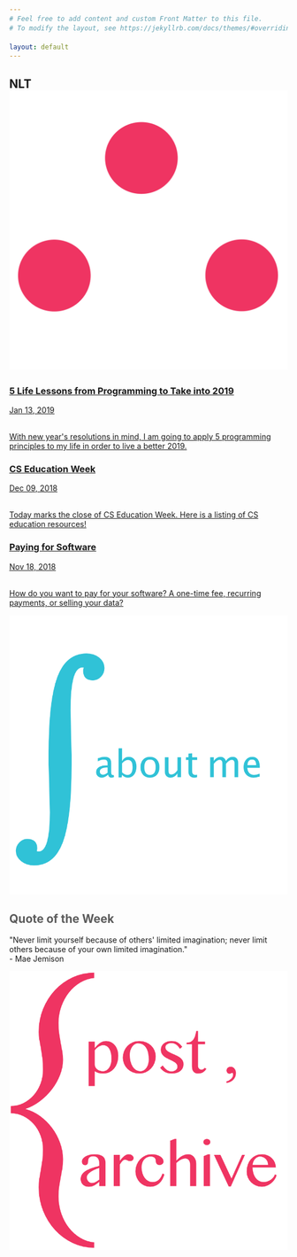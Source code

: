 ```yaml
---
# Feel free to add content and custom Front Matter to this file.
# To modify the layout, see https://jekyllrb.com/docs/themes/#overriding-theme-defaults

layout: default
---
```

<div class="header">
 <!-- <h2>Little Theorems</h2> -->
 <h2>NLT<span><img class="img-header" src="therefore.png"/></span></h2>
</div>

<div class="row">
 <div class="leftcolumn">
 <a href="{{ site.baseurl }}{% post_url 2019-01-13-lifelessonsfromprogramming %}">
   <div class="card" style="border-color:#EF3462">
      <h3 class="card-link">5 Life Lessons from Programming to Take into 2019</h3>
      <span class="post-meta">Jan 13, 2019</span>
      <br><br>
      <p class="post-meta">With new year's resolutions in mind, I am going to apply 5 programming principles to my life in order to live a better 2019.</p>
   </div>
 </a>
 <a href="{{ site.baseurl }}{% post_url 2018-12-09-csedweek %}">
   <div class="card" style="border-color:#E08BA2">
      <h3 class="card-link">CS Education Week</h3>
      <span class="post-meta">Dec 09, 2018</span>
      <br><br>
      <p class="post-meta">Today marks the close of CS Education Week. Here is a listing of CS education resources!</p>
   </div>
 </a>
 <a href="{{ site.baseurl }}{% post_url 2018-11-18-payingforsoftware %}">
   <div class="card" style="border-color:#8DD871">
      <h3 class="card-link">Paying for Software</h3>
      <span class="post-meta">Nov 18, 2018</span>
      <br><br>
      <p class="post-meta">How do you want to pay for your software? A one-time fee, recurring payments, or selling your data?</p>
   </div>
 </a>
 </div>
 <div class="rightcolumn">
  <a href="about">
   <div class="card" style="text-align:center; border-color:#EF3462">
     <img class="about-me-img" src="aboutme.png"/>
   </div>
   </a>
   <div class="card" style="border-color:#8DD871">
   <h2 style="color:#5b5b5b">Quote of the Week</h2>
     <p class="post-meta">"Never limit yourself because of others' limited imagination; never limit others because of your own limited imagination."<br>- Mae Jemison</p>
   </div>
   <a href="archive.html">
   <div class="card" style="border-color:#30C2D7">
     <div class="archive-link">
     <img class="archive-img" src="archive2.png"/>
     </div>
   </div>
   </a>
 </div>
</div>
